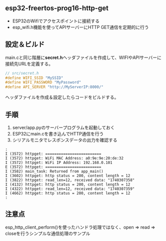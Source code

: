 ## esp32-freertos-prog16-http-get

* ESP32のWifiでアクセスポイントに接続する
* esp_wifi.h機能を使ってAPIサーバーにHTTP GET通信を定期的に行う

## 設定＆ビルド

main.cと同じ階層に**secret.h**ヘッダファイルを作成して、WIFIやAPIサーバーに接続先URLを定義する。

```h
// src/secret.h
#define WIFI_SSID "MySSID"
#define WIFI_PASSWORD "MyPassword"
#define API_SERVER "http://MyServerIP:8000/"
```

ヘッダファイルを作成＆設定したらコードをビルドする。

## 手順

1. server/app.pyのサーバープログラムを起動しておく
2. ESP32にmain.cを書き込んでHTTP通信を行う
3. シリアルモニタでレスポンスデータの出力を確認する

```
:
I (3572) httpget: =========================
I (3572) httpget: WiFi MAC Address: a0:9e:9e:20:de:32
I (3572) httpget: WiFi IP Address: 192.168.0.101
E (3572) httpget: =========================
I (3582) main_task: Returned from app_main()
I (3602) httpget: http status = 200, content length = 12
I (3822) httpget: read_len=12, received data: "1740307358"
I (4132) httpget: http status = 200, content length = 12
I (4322) httpget: read_len=12, received data: "1740307359"
I (4662) httpget: http status = 200, content length = 12
:
```

## 注意点

esp_http_client_perform()を使ったハンドラ処理ではなく、open => read => closeを行うシンプルな通信処理のサンプル
